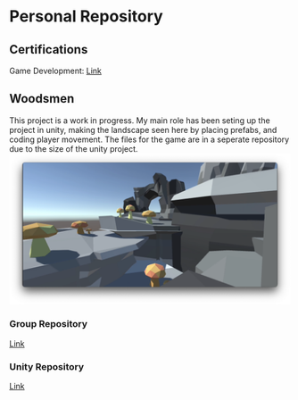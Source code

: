 # Personal Repository

## Certifications
Game Development: [Link](https://github.com/Emil-Gruenwald/PersonalRepository/blob/main/images/Emil%20Gruenwald_Game%20Development%20Fundamentals_04302025.pdf)

## Woodsmen
This project is a work in progress. My main role has been seting up the project in unity, making the landscape seen here by placing prefabs, and coding player movement. The files for the game are in a seperate repository due to the size of the unity project.
![Game Screenshot](https://github.com/Emil-Gruenwald/PersonalRepository/blob/main/images/WoodsmenRunning.png?raw=true)

### Group Repository
[Link](https://github.com/rabiescats/Production-Team-1)

### Unity Repository
[Link](https://github.com/Emil-Gruenwald/UnityGame)

